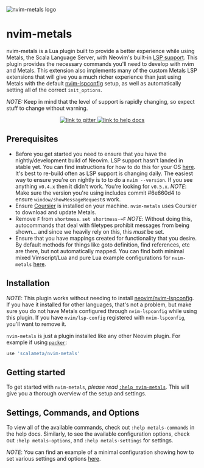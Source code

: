 ![nvim-metals logo](https://i.imgur.com/7gqEQOi.png)

# nvim-metals

nvim-metals is a Lua plugin built to provide a better experience while using
Metals, the Scala Language Server, with Neovim's built-in [LSP
support](https://neovim.io/doc/user/lsp.html). This plugin provides the
necessary commands you'll need to develop with nvim and Metals. This extension
also implements many of the custom Metals LSP extensions that will give you a
much richer experience than just using Metals with the default
[nvim-lspconfig](https://github.com/neovim/nvim-lspconfig) setup, as well as
automatically setting all of the correct `init_options`.

_NOTE:_ Keep in mind that the level of support is rapidly changing, so expect
stuff to change without warning.

<p align="center">
    <a href="https://gitter.im/scalameta/metals-vim">
        <img alt="link to gitter" src="https://img.shields.io/gitter/room/scalameta/metals-vim?style=flat-square">
    </a>
    <a href="https://github.com/scalameta/nvim-metals/blob/master/doc/metals.txt">
        <img alt="link to help docs" src="https://img.shields.io/badge/docs-%3Ah%20nvim--metals-blue?style=flat-square">
    </a>
</p>

## Prerequisites

- Before you get started you need to ensure that you have the nightly/development
    build of Neovim. LSP support hasn't landed in stable yet. You can find
    instructions for how to do this for your OS
    [here](https://github.com/neovim/neovim/wiki/Installing-Neovim). It's best to
    re-build often as LSP support is changing daily. The easiest way to ensure
    you're on nightly is to to do a `nvim --version`. If you see anything `v0.4.x`
    then it didn't work. You're looking for `v0.5.x`. _NOTE_: Make sure the
    version you're using includes commit #6e660d4 to ensure
    `window/showMessageRequest`s work.
- Ensure [Coursier](https://get-coursier.io/docs/cli-installation) is installed
    on your machine. `nvim-metals` uses Coursier to download and update Metals.
- Remove `F` from `shortmess`. `set shortmess-=F` _NOTE_: Without doing this,
    autocommands that deal with filetypes prohibit messages from being shown...
    and since we heavily rely on this, this _must_ be set.
- Ensure that you have mappings created for functionality that you desire. By
    default methods for things like goto definition, find references, etc are
    there, but not automatically mapped. You can find both minimal mixed
    Vimscript/Lua and pure Lua example configurations for `nvim-metals`
    [here](https://github.com/scalameta/nvim-metals/discussions/39).

## Installation

_NOTE_: This plugin works without needing to install
[neovim/nvim-lspconfig](https://github.com/neovim/nvim-lspconfig). If you have
it installed for other languages, that's not a problem, but make sure you do not
have Metals configured through `nvim-lspconfig` while using this plugin. If you
have `nvim/lsp-config` registered with `nvim-lspconfig`, you'll want to remove
it.

`nvim-metals` is just a plugin installed like any other Neovim plugin. For
example if using [`packer`](https://github.com/wbthomason/packer.nvim):

```lua
use 'scalameta/nvim-metals'
```

## Getting started

To get started with `nvim-metals`, _please read_ [`:help
nvim-metals`](https://github.com/scalameta/nvim-metals/blob/master/doc/metals.txt).
This will give you a thorough overview of the setup and settings.

## Settings, Commands, and Options

To view all of the available commands, check out `:help metals-commands` in the
help docs. Similarly, to see the available configuration options, check out
`:help metals-options`, and `:help metals-settings` for settings.

_NOTE_: You can find an example of a minimal configuration showing how to set
various settings and options
[here](https://github.com/scalameta/nvim-metals/discussions/39).
